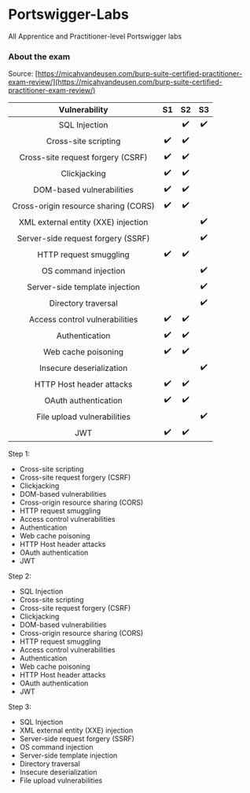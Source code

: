 
# Portswigger-Labs

All Apprentice and Practitioner-level Portswigger labs


### About the exam

Source: [https://micahvandeusen.com/burp-suite-certified-practitioner-exam-review/](https://micahvandeusen.com/burp-suite-certified-practitioner-exam-review/)

| Vulnerability         | S1    | S2    | S3    |
|:---------------------:|:-----:|:-----:|:-----:|
| SQL Injection | | :heavy_check_mark: | :heavy_check_mark: |
| Cross-site scripting | :heavy_check_mark: | :heavy_check_mark: | | 
| Cross-site request forgery (CSRF) | :heavy_check_mark: | :heavy_check_mark: | |
| Clickjacking | :heavy_check_mark: | :heavy_check_mark: | |
| DOM-based vulnerabilities | :heavy_check_mark: | :heavy_check_mark: | |
| Cross-origin resource sharing (CORS) | :heavy_check_mark: | :heavy_check_mark: | |
| XML external entity (XXE) injection | | | :heavy_check_mark: |
| Server-side request forgery (SSRF) | | | :heavy_check_mark: |
| HTTP request smuggling | :heavy_check_mark: | :heavy_check_mark: | |
| OS command injection | | | :heavy_check_mark: |
| Server-side template injection | | | :heavy_check_mark: |
| Directory traversal | | | :heavy_check_mark: |
| Access control vulnerabilities | :heavy_check_mark: | :heavy_check_mark: | |
| Authentication | :heavy_check_mark: | :heavy_check_mark: | |
| Web cache poisoning | :heavy_check_mark: | :heavy_check_mark: | |
| Insecure deserialization | | | :heavy_check_mark: |
| HTTP Host header attacks | :heavy_check_mark: | :heavy_check_mark: | |
| OAuth authentication | :heavy_check_mark: | :heavy_check_mark: | |
| File upload vulnerabilities | | | :heavy_check_mark: | 
| JWT | :heavy_check_mark: | :heavy_check_mark: | |

Step 1:
- Cross-site scripting
- Cross-site request forgery (CSRF)
- Clickjacking
- DOM-based vulnerabilities
- Cross-origin resource sharing (CORS)
- HTTP request smuggling
- Access control vulnerabilities
- Authentication
- Web cache poisoning
- HTTP Host header attacks
- OAuth authentication
- JWT

Step 2:
- SQL Injection
- Cross-site scripting
- Cross-site request forgery (CSRF)
- Clickjacking
- DOM-based vulnerabilities
- Cross-origin resource sharing (CORS)
- HTTP request smuggling
- Access control vulnerabilities
- Authentication
- Web cache poisoning
- HTTP Host header attacks
- OAuth authentication
- JWT

Step 3:
- SQL Injection
- XML external entity (XXE) injection
- Server-side request forgery (SSRF)
- OS command injection
- Server-side template injection
- Directory traversal
- Insecure deserialization
- File upload vulnerabilities